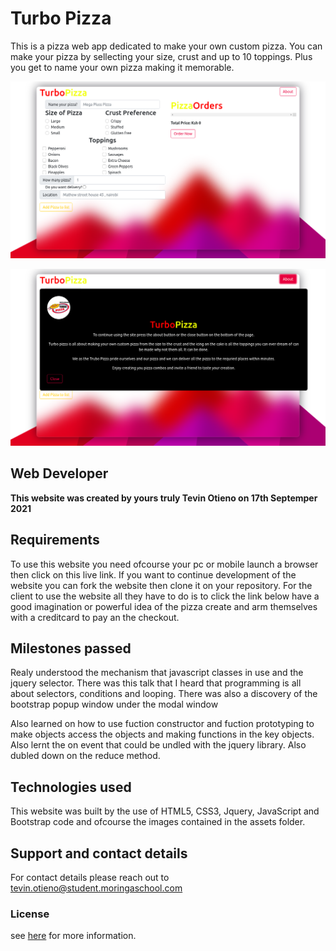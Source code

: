 # Turbo Pizza

This is a pizza web app dedicated to make your own custom pizza. You can make your pizza by sellecting your size, crust and up to 10 toppings. Plus you get to name your own pizza making it memorable.

![Turbo Pizza screenshot](./logo/Screenshot%20from%202021-09-19%2022-55-55.png)

![Turbo Pizza screenshot2](logo/Screenshot%20from%202021-09-19%2022-56-05.png)

## Web Developer

**This website was created by yours truly Tevin Otieno on 17th Septemper 2021**

## Requirements

To use this website you need ofcourse your pc or mobile launch a browser then click on this live link. If you want to continue development of the website you can fork the website then clone it on your repository. For the client to use the website all they have to do is to click the link below have a good imagination or powerful idea of the pizza create and arm themselves with a creditcard to pay an the checkout.

## Milestones passed

Realy understood the mechanism that javascript classes in use and the jquery selector. There was this talk that I heard that programming is all about selectors, conditions and looping. There was also a discovery of the bootstrap popup window under the modal window

Also learned on how to use fuction constructor and fuction prototyping to make objects access the objects and making functions in the key objects. Also lernt the on event that could be undled with the jquery library. Also dubled down on the reduce method.

## Technologies used

This website was built by the use of HTML5, CSS3, Jquery, JavaScript and Bootstrap code and ofcourse the images contained in the assets folder.

## Support and contact details

For contact details please reach out to [tevin.otieno@student.moringaschool.com](tevin.otieno@student.moringaschool.com)

### License

see [here](LICENSE) for more information.
